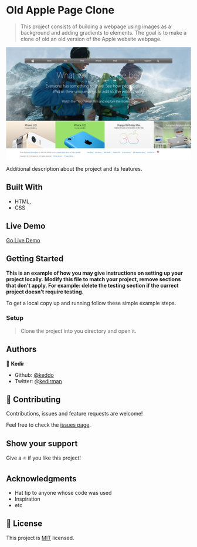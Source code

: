# Old Apple Page Clone

> This project consists of building a webpage using images as a background and adding gradients to elements. The goal is to make a clone of old an old version of the Apple website webpage.

![screenshot](./app_screenshot.png)

Additional description about the project and its features.

## Built With

- HTML,
- CSS

## Live Demo

[Go Live Demo](https://rawcdn.githack.com/keddo/apple_page/a28c906ecf97455eae8f359a5139c11f86bbfc6c/index.html)


## Getting Started

**This is an example of how you may give instructions on setting up your project locally.**
**Modify this file to match your project, remove sections that don't apply. For example: delete the testing section if the currect project doesn't require testing.**


To get a local copy up and running follow these simple example steps.

### Setup
> Clone the project into you directory and open it.


## Authors

👤 **Kedir**

- Github: [@keddo](https://github.com/keddo)
- Twitter: [@kedirman](https://twitter.com/kedirman)
## 🤝 Contributing

Contributions, issues and feature requests are welcome!

Feel free to check the [issues page](issues/).

## Show your support

Give a ⭐️ if you like this project!

## Acknowledgments

- Hat tip to anyone whose code was used
- Inspiration
- etc

## 📝 License

This project is [MIT](lic.url) licensed.